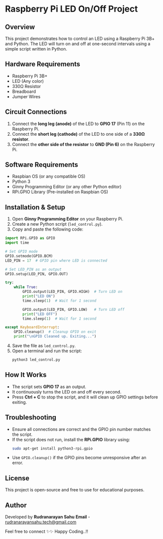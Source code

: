 # Raspberry Pi LED On/Off Project

## Overview
This project demonstrates how to control an LED using a Raspberry Pi 3B+ and Python. The LED will turn on and off at one-second intervals using a simple script written in Python.

## Hardware Requirements
- Raspberry Pi 3B+
- LED (Any color)
- 330Ω Resistor
- Breadboard
- Jumper Wires

## Circuit Connections
1. Connect the **long leg (anode)** of the LED to **GPIO 17** (Pin 11) on the Raspberry Pi.
2. Connect the **short leg (cathode)** of the LED to one side of a **330Ω resistor**.
3. Connect the **other side of the resistor** to **GND (Pin 6)** on the Raspberry Pi.

## Software Requirements
- Raspbian OS (or any compatible OS)
- Python 3
- Ginny Programming Editor (or any other Python editor)
- RPi.GPIO Library (Pre-installed on Raspbian OS)

## Installation & Setup
1. Open **Ginny Programming Editor** on your Raspberry Pi.
2. Create a new Python script (`led_control.py`).
3. Copy and paste the following code:

```python
import RPi.GPIO as GPIO
import time

# Set GPIO mode
GPIO.setmode(GPIO.BCM)
LED_PIN = 17  # GPIO pin where LED is connected

# Set LED_PIN as an output
GPIO.setup(LED_PIN, GPIO.OUT)

try:
    while True:
        GPIO.output(LED_PIN, GPIO.HIGH)  # Turn LED on
        print("LED ON")
        time.sleep(1)  # Wait for 1 second

        GPIO.output(LED_PIN, GPIO.LOW)   # Turn LED off
        print("LED OFF")
        time.sleep(1)  # Wait for 1 second

except KeyboardInterrupt:
    GPIO.cleanup()  # Cleanup GPIO on exit
    print("\nGPIO Cleaned up. Exiting...")
```

4. Save the file as `led_control.py`.
5. Open a terminal and run the script:
   ```sh
   python3 led_control.py
   ```

## How It Works
- The script sets **GPIO 17** as an output.
- It continuously turns the LED on and off every second.
- Press **Ctrl + C** to stop the script, and it will clean up GPIO settings before exiting.

## Troubleshooting
- Ensure all connections are correct and the GPIO pin number matches the script.
- If the script does not run, install the **RPi.GPIO** library using:
  ```sh
  sudo apt-get install python3-rpi.gpio
  ```
- Use `GPIO.cleanup()` if the GPIO pins become unresponsive after an error.

## License
This project is open-source and free to use for educational purposes.

## Author
Developed by **Rudranarayan Sahu**
**Email** - rudranarayansahu.tech@gmail.com

Feel free to connect ✨✨ Happy Coding..!!
